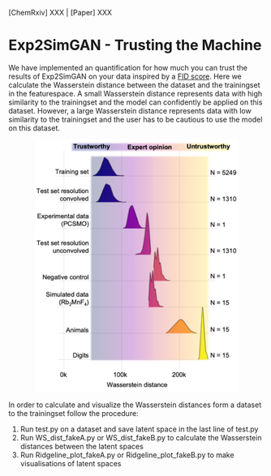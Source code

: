 [ChemRxiv] XXX  |  [Paper] XXX

# Exp2SimGAN - Trusting the Machine

We have  implemented an quantification for how much you can trust the results of Exp2SimGAN on your data inspired by a [FID score]("https://arxiv.org/abs/1706.08500"). Here we calculate the Wasserstein distance between the dataset and the trainingset in the featurespace. A small Wasserstein distance represents data with high similarity to the trainingset and the model can confidently be applied on this dataset. However, a large Wasserstein distance represents data with low similarity to the trainingset and the user has to be cautious to use the model on this dataset.

<p align="center">
  <img width="400" src="../imgs/TrustingTheMachine.png">
</p>

In order to calculate and visualize the Wasserstein distances form a dataset to the trainingset follow the procedure:
1. Run test.py on a dataset and save latent space in the last line of test.py
2. Run WS_dist_fakeA.py or WS_dist_fakeB.py to calculate the Wasserstein distances between the latent spaces
3. Run Ridgeline_plot_fakeA.py or Ridgeline_plot_fakeB.py to make visualisations of latent spaces

